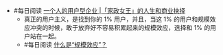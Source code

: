 - #每日阅读 [一个人的用户型企业 |「家政女王」的人生和商业抉择](https://juicing.today/juice/20220316)
	- 真正的用户主义，是找到你的 1% 用户，并且，当这 1% 的用户和规模效应冲突的时候，敢于放弃好不容易积累起来的规模效应，选择和 1% 的用户站在一起。
	- #每日阅读 [什么是“规模效应”？](https://mp.weixin.qq.com/s/5PKLdDxgR3IkC1wdJRfReQ)